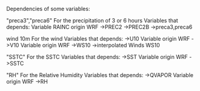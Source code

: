 Dependencies of some variables:

"preca3","preca6"
  For the precipitation of 3 or 6 hours Variables that depends: 
  Variable RAINC origin WRF
             ->PREC2
               ->PREC2B
                 ->preca3,preca6

wind 10m
  For the wind Variables that depends: 
     ->U10 Variable origin WRF
     ->V10 Variable origin WRF
       ->WS10
         ->interpolated Winds WS10


"SSTC"
  For the SSTC Variables that depends: 
   ->SST Variable origin WRF
      ->SSTC


"RH"
 For the Relative Humidity Variables that depends: 
  ->QVAPOR Variable origin WRF
    ->RH

